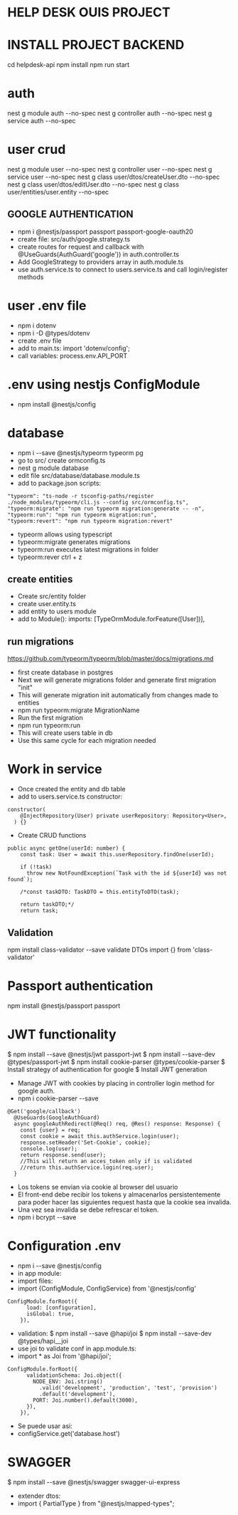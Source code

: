 # HELP DESK OUIS PROJECT

# INSTALL PROJECT BACKEND

cd helpdesk-api
npm install
npm run start

# auth

nest g module auth --no-spec
nest g controller auth --no-spec
nest g service auth --no-spec

# user crud

nest g module user --no-spec
nest g controller user --no-spec
nest g service user --no-spec
nest g class user/dtos/createUser.dto --no-spec
nest g class user/dtos/editUser.dto --no-spec
nest g class user/entities/user.entity --no-spec

## GOOGLE AUTHENTICATION

- npm i @nestjs/passport passport passport-google-oauth20
- create file: src/auth/google.strategy.ts
- create routes for request and callback with @UseGuards(AuthGuard('google')) in auth.controller.ts
- Add GoogleStrategy to providers array in auth.module.ts
- use auth.service.ts to connect to users.service.ts and call login/register methods

# user .env file

- npm i dotenv
- npm i -D @types/dotenv
- create .env file
- add to main.ts: import 'dotenv/config';
- call variables: process.env.API_PORT

# .env using nestjs ConfigModule

- npm install @nestjs/config

# database

- npm i --save @nestjs/typeorm typeorm pg
- go to src/ create ormconfig.ts
- nest g module database
- edit file src/database/database.module.ts
- add to package.json scripts:

```
"typeorm": "ts-node -r tsconfig-paths/register ./node_modules/typeorm/cli.js --config src/ormconfig.ts",
"typeorm:migrate": "npm run typeorm migration:generate -- -n",
"typeorm:run": "npm run typeorm migration:run",
"typeorm:revert": "npm run typeorm migration:revert"
```

- typeorm allows using typescript
- typeorm:migrate generates migrations
- typeorm:run executes latest migrations in folder
- typeorm:rever ctrl + z

## create entities

- Create src/entity folder
- create user.entity.ts
- add entity to users module
- add to Module(): imports: [TypeOrmModule.forFeature([User])],

## run migrations

https://github.com/typeorm/typeorm/blob/master/docs/migrations.md

- first create database in postgres
- Next we will generate migrations folder and generate first migration "init"
- This will generate migration init automatically from changes made to entities
- npm run typeorm:migrate MigrationName
- Run the first migration
- npm run typeorm:run
- This will create users table in db
- Use this same cycle for each migration needed

# Work in service

- Once created the entity and db table
- add to users.service.ts constructor:

```
constructor(
    @InjectRepository(User) private userRepository: Repository<User>,
  ) {}
```

- Create CRUD functions

```
public async getOne(userId: number) {
    const task: User = await this.userRepository.findOne(userId);

    if (!task)
      throw new NotFoundException(`Task with the id ${userId} was not found`);

    /*const taskDTO: TaskDTO = this.entityToDTO(task);

    return taskDTO;*/
    return task;
```

## Validation

npm install class-validator --save
validate DTOs
import {} from 'class-validator'

# Passport authentication
npm install @nestjs/passport passport

# JWT functionality

$ npm install --save @nestjs/jwt passport-jwt
$ npm install --save-dev @types/passport-jwt
$ npm install cookie-parser @types/cookie-parser
$ Install strategy of authentication for google
$ Install JWT generation
- Manage JWT with cookies by placing in controller login method for google auth.
- npm i cookie-parser --save
```
@Get('google/callback')
  @UseGuards(GoogleAuthGuard)
  async googleAuthRedirect(@Req() req, @Res() response: Response) {
    const {user} = req;
    const cookie = await this.authService.login(user);
    response.setHeader('Set-Cookie', cookie);
    console.log(user);
    return response.send(user);
    //This will return an acces_token only if is validated
    //return this.authService.login(req.user);
  }
```
- Los tokens se envian via cookie al browser del usuario
- El front-end debe recibir los tokens y almacenarlos persistentemente para poder hacer las siguientes request hasta que la cookie sea invalida.
- Una vez sea invalida se debe refrescar el token.
- npm i bcrypt --save

# Configuration .env
- npm i --save @nestjs/config
- in app module:
- import files:
- import {ConfigModule, ConfigService} from '@nestjs/config'
```
ConfigModule.forRoot({
      load: [configuration],
      isGlobal: true,
    }),
```
- validation:
$ npm install --save @hapi/joi
$ npm install --save-dev @types/hapi__joi
- use joi to validate conf in app.module.ts:
- import * as Joi from '@hapi/joi';
```
ConfigModule.forRoot({
      validationSchema: Joi.object({
        NODE_ENV: Joi.string()
          .valid('development', 'production', 'test', 'provision')
          .default('development'),
        PORT: Joi.number().default(3000),
      }),
    }),
```
- Se puede usar asi:
- configService.get('database.host')

# SWAGGER
$ npm install --save @nestjs/swagger swagger-ui-express
- extender dtos:
- import { PartialType } from "@nestjs/mapped-types";
